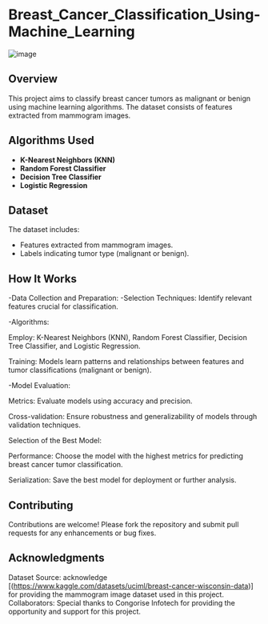 # Breast_Cancer_Classification_Using-Machine_Learning
![image](https://github.com/ChaimaBenAchiba/Breast_Cancer_Classification_Using-Machine_Learning/assets/168870781/387fa7e3-f404-41aa-8e82-ebe65c7ee666)


## Overview

This project aims to classify breast cancer tumors as malignant or benign using machine learning algorithms. 
The dataset consists of features extracted from mammogram images.

## Algorithms Used

- **K-Nearest Neighbors (KNN)**
- **Random Forest Classifier**
- **Decision Tree Classifier**
- **Logistic Regression**

## Dataset

The dataset includes:
- Features extracted from mammogram images.
- Labels indicating tumor type (malignant or benign).
  
## How It Works
-Data Collection and Preparation:
-Selection Techniques: Identify relevant features crucial for classification.


-Algorithms:

Employ: K-Nearest Neighbors (KNN), Random Forest Classifier, Decision Tree Classifier, and Logistic Regression.

Training: Models learn patterns and relationships between features and tumor classifications (malignant or benign).

-Model Evaluation:

Metrics: Evaluate models using accuracy and precision.

Cross-validation: Ensure robustness and generalizability of models through validation techniques.

Selection of the Best Model:

Performance: Choose the model with the highest metrics for predicting breast cancer tumor classification.

Serialization: Save the best model for deployment or further analysis.

## Contributing

Contributions are welcome! Please fork the repository and submit pull requests for any enhancements or bug fixes.



## Acknowledgments
Dataset Source: acknowledge [(https://www.kaggle.com/datasets/uciml/breast-cancer-wisconsin-data)] for providing the mammogram image dataset used in this project.
Collaborators: Special thanks to Congorise Infotech for providing the opportunity and support for this project.
